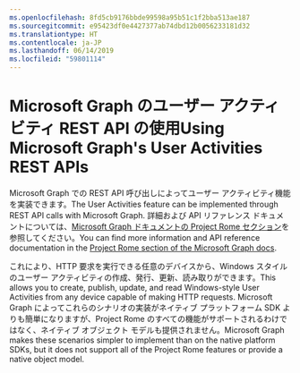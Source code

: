 ```yaml
---
ms.openlocfilehash: 8fd5cb9176bbde99598a95b51c1f2bba513ae187
ms.sourcegitcommit: e95423df0e4427377ab74dbd12b0056233181d32
ms.translationtype: HT
ms.contentlocale: ja-JP
ms.lasthandoff: 06/14/2019
ms.locfileid: "59801114"
---
```

# <a name="using-microsoft-graphs-user-activities-rest-apis"></a><span data-ttu-id="b9017-101">Microsoft Graph のユーザー アクティビティ REST API の使用</span><span class="sxs-lookup"><span data-stu-id="b9017-101">Using Microsoft Graph's User Activities REST APIs</span></span>

<span data-ttu-id="b9017-102">Microsoft Graph での REST API 呼び出しによってユーザー アクティビティ機能を実装できます。</span><span class="sxs-lookup"><span data-stu-id="b9017-102">The User Activities feature can be implemented through REST API calls with Microsoft Graph.</span></span> <span data-ttu-id="b9017-103">詳細および API リファレンス ドキュメントについては、[Microsoft Graph ドキュメントの Project Rome セクション](https://developer.microsoft.com/graph/docs/api-reference/beta/resources/project_rome_overview#activities)を参照してください。</span><span class="sxs-lookup"><span data-stu-id="b9017-103">You can find more information and API reference documentation in the [Project Rome section of the Microsoft Graph docs](https://developer.microsoft.com/graph/docs/api-reference/beta/resources/project_rome_overview#activities).</span></span>

<span data-ttu-id="b9017-104">これにより、HTTP 要求を実行できる任意のデバイスから、Windows スタイルのユーザー アクティビティの作成、発行、更新、読み取りができます。</span><span class="sxs-lookup"><span data-stu-id="b9017-104">This allows you to create, publish, update, and read Windows-style User Activities from any device capable of making HTTP requests.</span></span> <span data-ttu-id="b9017-105">Microsoft Graph によってこれらのシナリオの実装がネイティブ プラットフォーム SDK よりも簡単になりますが、Project Rome のすべての機能がサポートされるわけではなく、ネイティブ オブジェクト モデルも提供されません。</span><span class="sxs-lookup"><span data-stu-id="b9017-105">Microsoft Graph makes these scenarios simpler to implement than on the native platform SDKs, but it does not support all of the Project Rome features or provide a native object model.</span></span>